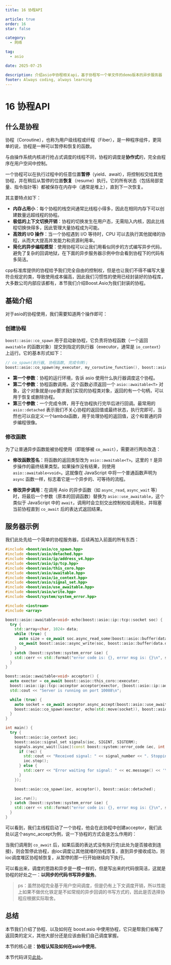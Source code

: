 ```yaml
---
title: 16 协程API

article: true
order: 16
star: false

category:
  - 网络

tag:
  - asio

date: 2025-07-25

description: 介绍asio中协程相关api，基于协程写一个单文件的demo版本的异步服务器
footer: Always coding, always learning
---
```


<!-- more -->

# 16 协程API

## 什么是协程

协程（Coroutine），也称为用户级线程或纤程（Fiber），是一种程序组件，更简单的说，协程是一种可以暂停和恢复的函数。

与由操作系统内核进行抢占式调度的线程不同，协程的调度是**协作式**的，完全由程序在用户空间中控制。

一个协程可以在执行过程中的任意位置**暂停**（yield、await），将控制权交给其他协程，并在稍后从暂停的位置**恢复**（resume）执行。它的所有状态（包括局部变量、指令指针等）都被保存在内存中（通常是堆上），直到下一次恢复。

其主要特点如下：

*   **内存占用小**：每个协程的栈空间通常比线程小得多，因此在相同内存下可以创建数量远超线程的协程。
*   **极低的上下文切换开销**：协程的切换发生在用户态，无需陷入内核，因此比线程切换快得多，因此管理大量协程成为可能。
*   **高效的 I/O 操作**：当一个协程遇到 I/O 等待时，CPU 可以去执行其他就绪的协程，从而大大提高并发能力和资源利用率。
*   **简化的异步编程模型**：使用协程可以让我们用看似同步的方式编写异步代码，避免了复杂的回调地狱，在下面的异步服务器示例中你会看到协程下的代码有多简洁。

cpp标准库提供的协程给予我们完全自由的控制权，但是也让我们不得不编写大量符合规定的类，导致使用成本偏高，因此我们习惯性的使用已经封装好的协程库，大多数公司内部应该都有，本节我们介绍Boost.Asio为我们封装的协程。

## 基础介绍

对于asio的协程使用，我们需要知道两个操作即可：

### 创建协程
`boost::asio::co_spawn` 用于启动新协程，它负责将协程函数（一个返回 `awaitable` 的函数对象）提交到指定的执行器（executor，通常是 `io_context`）上运行。它的基本形式如下：

```cpp
// co_spawn(执行器, 协程函数, 完成令牌);
boost::asio::co_spawn(my_executor, my_coroutine_function(), boost::asio::detached);
```

- **第一个参数**：协程的运行环境，告诉 asio 使用什么执行器调度这个协程。
- **第二个参数**：协程函数调用。这个函数必须返回一个 `asio::awaitable<T>` 对象，这个对象就是cpp要求我们实现的协程类对象，返回的有一个句柄，可以用于恢复或删除协程。
- **第三个参数**：一个完成令牌，用于在协程执行完毕后进行回调。最常用的 `asio::detached` 表示我们不关心协程的返回值或最终状态，执行完即可，当然也可以自定义一个lambda函数，用于处理协程的返回值，这个和普通的异步编程很像。

### 修改函数

为了让普通异步函数能被协程使用（即能够被 `co_await`），需要进行两处改造：

- **修改函数签名**：将函数的返回类型改为 `asio::awaitable<T>`。这里的 `T` 是异步操作的最终结果类型。如果操作没有结果，则使用 `asio::awaitable<void>`。这就像在 JavaScript 中将一个普通函数声明为 `async` 函数一样，标志着它是一个异步的、可等待的流程。

- **修改异步调用**：在调用 Asio 的异步函数（如 `async_read`, `async_wait` 等）时，将最后一个参数（原本的回调函数）替换为 `asio::use_awaitable`，这个类似于 JavaScript 中的 `await`，调用时会立刻交出控制权给调用处，并阻塞当前协程直到 `co_await` 后的表达式返回结果。

## 服务器示例

我们此处先给一个简单的协程服务器，后续再加入前面的所有东西：

```cpp
#include <boost/asio/co_spawn.hpp>
#include <boost/asio/detached.hpp>
#include <boost/asio/ip/address_v4.hpp>
#include <boost/asio/ip/tcp.hpp>
#include <boost/asio/this_coro.hpp>
#include <boost/asio/awaitable.hpp>
#include <boost/asio/io_context.hpp>
#include <boost/asio/signal_set.hpp>
#include <boost/asio/use_awaitable.hpp>
#include <boost/asio/write.hpp>
#include <boost/system/system_error.hpp>

#include <iostream>
#include <array>

boost::asio::awaitable<void> echo(boost::asio::ip::tcp::socket soc) {
  try {
    std::array<char, 1024> data;
    while (true) {
      auto size = co_await soc.async_read_some(boost::asio::buffer(data.data(), 1024), boost::asio::use_awaitable);
      co_await boost::asio::async_write(soc, boost::asio::buffer(data.data(), size), boost::asio::use_awaitable);
    }
  } catch (boost::system::system_error &se) {
    std::cerr << std::format("error code is: {}, error msg is: {}\n", se.code().value(), se.code().message());
  }
}

boost::asio::awaitable<void> acceptor() {
  auto exector = co_await boost::asio::this_coro::executor;
  boost::asio::ip::tcp::acceptor acceptor{exector, {boost::asio::ip::address_v4::any(), 10088}};
  std::cout << "Server is running on port 10088\n";

  while (true) {
    auto socket = co_await acceptor.async_accept(boost::asio::use_awaitable);
    boost::asio::co_spawn(exector, echo(std::move(socket)), boost::asio::detached);
  }
}

int main() {
  try {
    boost::asio::io_context ioc;
    boost::asio::signal_set signals(ioc, SIGINT, SIGTERM);
    signals.async_wait([&ioc](const boost::system::error_code &ec, int signal_number) -> void {
      if (!ec) {
        std::cout << "Received signal: " << signal_number << ". Stopping io_context.\n";
        ioc.stop();
      } else {
        std::cerr << "Error waiting for signal: " << ec.message() << '\n';
      }
    });

    boost::asio::co_spawn(ioc, acceptor(), boost::asio::detached);

    ioc.run();
  } catch (boost::system::system_error &se) {
    std::cerr << std::format("error code is: {}, error msg is: {}\n", se.code().value(), se.code().message());
  }
}
```

可以看到，我们主线程启动了一个协程，他会在此协程中创建acceptor，我们此处以这个async_accept为例，说一下协程的方式会是怎么作用的：

当我们调用到 `co_await` 后，如果后面的表达式没有执行完(此处为是否接收到连接)，则会暂停此协程，由ioc调度让其他就绪的协程恢复，直到异步接收成功，则ioc调度堆区协程帧恢复，从暂停的那一行开始继续向下执行。

可以看出来，调度的思路和异步是一模一样的，但是写出来的代码很简洁，这就是协程的好处之一：**以同步的代码书写异步服务**。

> ps：虽然协程完全基于用户空间调度，但是仍有上下文调度开销，所以性能上如果不做优化铁定是不如常规的异步回调的书写方式的，因此是否选择协程应根据实际取舍。

## 总结

本节我们介绍了协程、以及如何在 boost.asio 中使用协程，它只是帮我们省略了返回类的定义，其他大部分还是应该由我们自己调度掌握。

本节的核心是：**协程认知及如何在asio中使用**。

本节代码详见[此处](https://github.com/KBchulan/ClBlogs-Src/blob/main/blogs-main/asio/16-coroutine-api/server.cc)。
